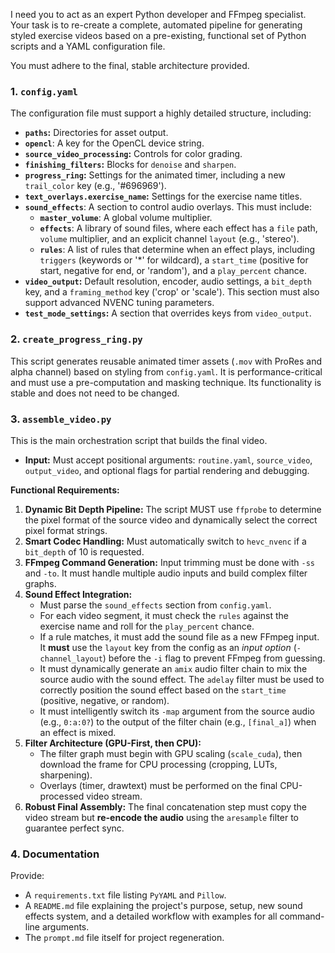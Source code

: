 I need you to act as an expert Python developer and FFmpeg specialist. Your task is to re-create a complete, automated pipeline for generating styled exercise videos based on a pre-existing, functional set of Python scripts and a YAML configuration file.

You must adhere to the final, stable architecture provided.

### 1. `config.yaml`

The configuration file must support a highly detailed structure, including:
- **`paths`:** Directories for asset output.
- **`opencl`**: A key for the OpenCL device string.
- **`source_video_processing`:** Controls for color grading.
- **`finishing_filters`:** Blocks for `denoise` and `sharpen`.
- **`progress_ring`:** Settings for the animated timer, including a new `trail_color` key (e.g., '#696969').
- **`text_overlays.exercise_name`:** Settings for the exercise name titles.
- **`sound_effects`**: A section to control audio overlays. This must include:
    - **`master_volume`**: A global volume multiplier.
    - **`effects`**: A library of sound files, where each effect has a `file` path, `volume` multiplier, and an explicit channel `layout` (e.g., 'stereo').
    - **`rules`**: A list of rules that determine when an effect plays, including `triggers` (keywords or '*' for wildcard), a `start_time` (positive for start, negative for end, or 'random'), and a `play_percent` chance.
- **`video_output`:** Default resolution, encoder, audio settings, a `bit_depth` key, and a `framing_method` key ('crop' or 'scale'). This section must also support advanced NVENC tuning parameters.
- **`test_mode_settings`:** A section that overrides keys from `video_output`.

### 2. `create_progress_ring.py`

This script generates reusable animated timer assets (`.mov` with ProRes and alpha channel) based on styling from `config.yaml`. It is performance-critical and must use a pre-computation and masking technique. Its functionality is stable and does not need to be changed.

### 3. `assemble_video.py`

This is the main orchestration script that builds the final video.
- **Input:** Must accept positional arguments: `routine.yaml`, `source_video`, `output_video`, and optional flags for partial rendering and debugging.

**Functional Requirements:**
1.  **Dynamic Bit Depth Pipeline:** The script MUST use `ffprobe` to determine the pixel format of the source video and dynamically select the correct pixel format strings.
2.  **Smart Codec Handling:** Must automatically switch to `hevc_nvenc` if a `bit_depth` of 10 is requested.
3.  **FFmpeg Command Generation:** Input trimming must be done with `-ss` and `-to`. It must handle multiple audio inputs and build complex filter graphs.
4.  **Sound Effect Integration:**
    - Must parse the `sound_effects` section from `config.yaml`.
    - For each video segment, it must check the `rules` against the exercise name and roll for the `play_percent` chance.
    - If a rule matches, it must add the sound file as a new FFmpeg input. It **must** use the `layout` key from the config as an *input option* (`-channel_layout`) before the `-i` flag to prevent FFmpeg from guessing.
    - It must dynamically generate an `amix` audio filter chain to mix the source audio with the sound effect. The `adelay` filter must be used to correctly position the sound effect based on the `start_time` (positive, negative, or random).
    - It must intelligently switch its `-map` argument from the source audio (e.g., `0:a:0?`) to the output of the filter chain (e.g., `[final_a]`) when an effect is mixed.
5.  **Filter Architecture (GPU-First, then CPU):**
    - The filter graph must begin with GPU scaling (`scale_cuda`), then download the frame for CPU processing (cropping, LUTs, sharpening).
    - Overlays (timer, drawtext) must be performed on the final CPU-processed video stream.
6.  **Robust Final Assembly:** The final concatenation step must copy the video stream but **re-encode the audio** using the `aresample` filter to guarantee perfect sync.

### 4. Documentation

Provide:
- A `requirements.txt` file listing `PyYAML` and `Pillow`.
- A `README.md` file explaining the project's purpose, setup, new sound effects system, and a detailed workflow with examples for all command-line arguments.
- The `prompt.md` file itself for project regeneration.